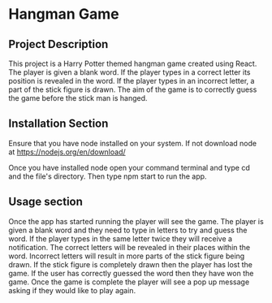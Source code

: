 # Hangman Game

## Project Description
This project is a Harry Potter themed hangman game created using React. The player is given a blank word. If the player types in a correct letter its position is revealed in the word. If the player types in an incorrect letter, a part of the stick figure is drawn. The aim of the game is to correctly guess the game before the stick man is hanged. 

## Installation Section 
Ensure that you have node installed on your system. If not download node at https://nodejs.org/en/download/

Once you have installed node open your command terminal and type cd and the file's directory. Then type npm start to run the app. 


## Usage section
Once the app has started running the player will see the game. The player is given a blank word and they need to type in letters to try and guess the word. If the player types in the same letter twice they will receive a notification. The correct letters will be revealed in their places within the word. Incorrect letters will result in more parts of the stick figure being drawn. If the stick figure is completely drawn then the player has lost the game. If the user has correctly guessed the word then they have won the game. Once the game is complete the player will see a pop up message asking if they would like to play again. 




